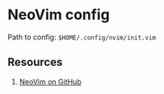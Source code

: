# NeoVim config

Path to config: `$HOME/.config/nvim/init.vim`


## Resources

1. [NeoVim on GitHub](https://github.com/neovim/neovim)
